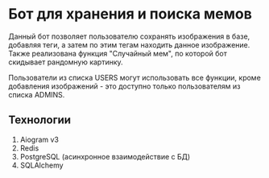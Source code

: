# Бот для хранения и поиска мемов

Данный бот позволяет пользователю сохранять изображения в базе, добавляя теги, а затем по этим тегам находить данное изображение.
Также реализована функция "Случайный мем", по которой бот скидывает рандомную картинку.

Пользователи из списка USERS могут использовать все функции, кроме добавления изображений - это доступно только пользователям из списка ADMINS.

## Технологии
1. Aiogram v3
2. Redis
3. PostgreSQL (асинхронное взаимодействие с БД)
4. SQLAlchemy
